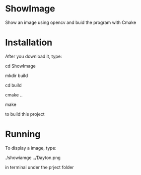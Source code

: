 # ShowImage
Show an image using opencv and buid the program with Cmake

# Installation
After you download it, type:

cd ShowImage

mkdir build

cd build

cmake ..

make

to build this project

# Running
To display a image, type:

./showiamge ../Dayton.png

in terminal under the prject folder 
